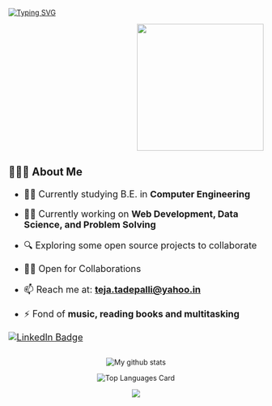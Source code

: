 <div>
<div align="left">
  
[![Typing SVG](https://readme-typing-svg.herokuapp.com?font=Playfair+Display&weight=600&size=30&pause=1000&color=F7F7F7&background=000000&center=true&vCenter=true&width=450&lines=Hi+there.+I'm+Teja+Tadepalli+%F0%9F%91%8B)](https://git.io/typing-svg)
</div>
<div id="header" align="right">
  <img src="https://media.giphy.com/media/M9gbBd9nbDrOTu1Mqx/giphy.gif" width="250"/>   <!--GIF-->
</div>
</div>
<h2>

🙋🏻‍♂️ About Me

</h2>

<span style="font-size: 18px">
<p >

- 👨‍🎓 Currently studying B.E. in **Computer Engineering**

- 👨‍💻 Currently working on **Web Development, Data Science, and Problem Solving**

- 🔍 Exploring some open source projects to collaborate

- 🤝🏼 Open for Collaborations
 
-  📫 Reach me at: **teja.tadepalli@yahoo.in**
 
- ⚡ Fond of **music, reading books and multitasking**

<a href="https://www.linkedin.com/in/teja-tadepalli-050291222/">      <!--LINKEDIN PROFILE-->
    <img src="https://img.shields.io/badge/LinkedIn-blue?style=for-the-badge&logo=linkedin&logoColor=white" alt="LinkedIn Badge"/>
  </a>
  
</p>
</span>

<h2></h2>

<div id="badges" align="center">
  
  ![My github stats](https://github-readme-stats.vercel.app/api?username=TejaTadepalli&show_icons=true&theme=dark)
  <!--Stats-->

  ![Top Languages Card](https://github-readme-stats.vercel.app/api/top-langs/?username=TejaTadepalli&layout=compact)
  <!--Languages Used-->

  <img src="https://github-readme-streak-stats.herokuapp.com/?user=TejaTadepalli"/>
  <!--Streaks-->
  
  &nbsp;
  <img src="https://komarev.com/ghpvc/?username=TejaTadepalli&style=flat-square&color=blue" alt=""/> 
  <!--Profile Views--> 
</div>
